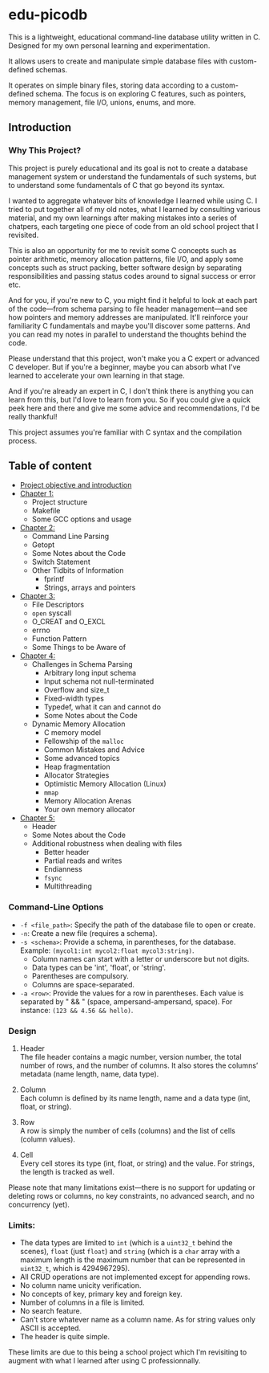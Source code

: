# edu-picodb

This is a lightweight, educational command-line database utility written in C. Designed for my own personal learning and experimentation.

It allows users to create and manipulate simple database files with custom-defined schemas.

It operates on simple binary files, storing data according to a custom-defined schema. The focus is on exploring C features, such as pointers, memory management, file I/O, unions, enums, and more.

## Introduction

### Why This Project?

This project is purely educational and its goal is not to create a database management system or understand the fundamentals of such systems, but to understand some fundamentals of C that go beyond its syntax.

I wanted to aggregate whatever bits of knowledge I learned while using C. I tried to put together all of my old notes, what I learned by consulting various material, and my own learnings after making mistakes into a series of chatpers, each targeting one piece of code from an old school project that I revisited. 

This is also an opportunity for me to revisit some C concepts such as pointer arithmetic, memory allocation patterns, file I/O, and apply some concepts such as struct packing, better software design by separating responsibilities and passing status codes around to signal success or error etc.

And for you, if you're new to C, you might find it helpful to look at each part of the code—from schema parsing to file header management—and see how pointers and memory addresses are manipulated. It'll reinforce your familiarity C fundamentals and maybe you'll discover some patterns. And you can read my notes in parallel to understand the thoughts behind the code.

Please understand that this project, won't make you a C expert or advanced C developer. But if you're a beginner, maybe you can absorb what I've learned to accelerate your own learning in that stage.

And if you're already an expert in C, I don't think there is anything you can learn from this, but I'd love to learn from you. So if you could give a quick peek here and there and give me some advice and recommendations, I'd be really thankful!

This project assumes you're familiar with C syntax and the compilation process.

## Table of content
- [Project objective and introduction](#introduction)
- [Chapter 1:](./chapters/chapter_1.md)
  - Project structure
  - Makefile
  - Some GCC options and usage
- [Chapter 2:](./chapters/chapter_2.md)
  - Command Line Parsing
  - Getopt
  - Some Notes about the Code
  - Switch Statement
  - Other Tidbits of Information
    - fprintf
    - Strings, arrays and pointers
- [Chapter 3:](./chapters/chapter_3.md)
  - File Descriptors
  - `open` syscall
  - O_CREAT and O_EXCL
  - errno
  - Function Pattern
  - Some Things to be Aware of
- [Chapter 4:](./chapters/chapter_4.md)
   - Challenges in Schema Parsing
      - Arbitrary long input schema
      - Input schema not null-terminated
      - Overflow and size_t
      - Fixed-width types
      - Typedef, what it can and cannot do
      - Some Notes about the Code
   - Dynamic Memory Allocation
      - C memory model
      - Fellowship of the `malloc`
      - Common Mistakes and Advice
      - Some advanced topics
      - Heap fragmentation
      - Allocator Strategies
      - Optimistic Memory Allocation (Linux)
      - `mmap`
      - Memory Allocation Arenas
      - Your own memory allocator
- [Chapter 5:](./chapters/chapter_5.md)
  - Header
  - Some Notes about the Code
  - Additional robustness when dealing with files
    - Better header
    - Partial reads and writes
    - Endianness
    - `fsync`
    - Multithreading


### Command-Line Options

- `-f <file_path>`: Specify the path of the database file to open or create.
- `-n`: Create a new file (requires a schema).
- `-s <schema>`: Provide a schema, in parentheses, for the database. Example: `(mycol1:int mycol2:float mycol3:string)`.
  - Column names can start with a letter or underscore but not digits.
  - Data types can be 'int', 'float', or 'string'.
  - Parentheses are compulsory.
  - Columns are space-separated.
- `-a <row>`: Provide the values for a row in parentheses. Each value is separated by " && " (space, ampersand-ampersand, space). For instance: `(123 && 4.56 && hello)`.

### Design

1. Header  
   The file header contains a magic number, version number, the total number of rows, and the number of columns. It also stores the columns’ metadata (name length, name, data type).

2. Column  
   Each column is defined by its name length, name and a data type (int, float, or string).

3. Row  
   A row is simply the number of cells (columns) and the list of cells (column values).

4. Cell  
   Every cell stores its type (int, float, or string) and the value. For strings, the length is tracked as well.

Please note that many limitations exist—there is no support for updating or deleting rows or columns, no key constraints, no advanced search, and no concurrency (yet).
  
### Limits:
- The data types are limited to `int` (which is a `uint32_t` behind the scenes), `float` (just `float`) and `string` (which is a `char` array with a maximum length is the maximum number that can be represented in `uint32_t`, which is $4294967295$).
- All CRUD operations are not implemented except for appending rows.
- No column name unicity verification.
- No concepts of key, primary key and foreign key.
- Number of columns in a file is limited.
- No search feature.
- Can't store whatever name as a column name. As for string values only ASCII is accepted.
- The header is quite simple.

These limits are due to this being a school project which I'm revisiting to augment with what I learned after using C professionnally.
